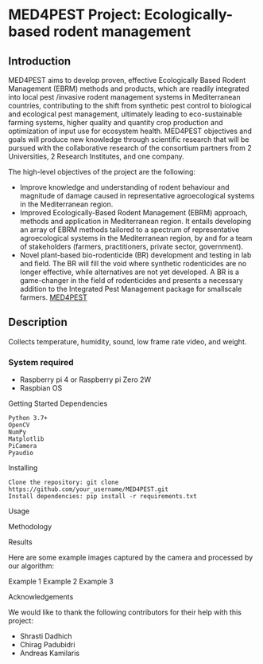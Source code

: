 # MED4PEST Project: Ecologically-based rodent management

## Introduction

MED4PEST aims to develop proven, effective Ecologically Based Rodent Management (EBRM) methods and products, which are readily integrated into local pest /invasive rodent management systems in Mediterranean countries, contributing to the shift from synthetic pest control to biological and ecological pest management, ultimately leading to eco-sustainable farming systems, higher quality and quantity crop production and optimization of input use for ecosystem health. MED4PEST objectives and goals will produce new knowledge through scientific research that will be pursued with the collaborative research of the consortium partners from 2 Universities, 2 Research Institutes, and one company.


The high-level objectives of the project are the following:

* Improve knowledge and understanding of rodent behaviour and magnitude of damage caused in representative agroecological systems in the Mediterranean region.
* Improved Ecologically-Based Rodent Management (EBRM) approach, methods and application in Mediterranean region. It entails developing an array of EBRM methods tailored to a spectrum of representative agroecological systems in the Mediterranean region, by and for a team of stakeholders (farmers, practitioners, private sector, government).
* Novel plant-based bio-rodenticide (BR) development and testing in lab and field. The BR will fill the void where synthetic rodenticides are no longer effective, while alternatives are not yet developed. A BR is a game-changer in the field of rodenticides and presents a necessary addition to the Integrated Pest Management package for smallscale farmers.
 <a href="https://med4pest.org/" target="_blank">MED4PEST</a>

## Description
Collects temperature, humidity, sound, low frame rate video, and weight.

### System required
* Raspberry pi 4 or Raspberry pi Zero 2W
* Raspbian OS

Getting Started
Dependencies

    Python 3.7+
    OpenCV
    NumPy
    Matplotlib
    PiCamera
    Pyaudio
    

Installing

    Clone the repository: git clone https://github.com/your_username/MED4PEST.git
    Install dependencies: pip install -r requirements.txt

Usage

    

Methodology


Results

Here are some example images captured by the camera and processed by our algorithm:

Example 1
Example 2
Example 3

Acknowledgements

We would like to thank the following contributors for their help with this project:

  * Shrasti Dadhich
  * Chirag Padubidri
  * Andreas Kamilaris
